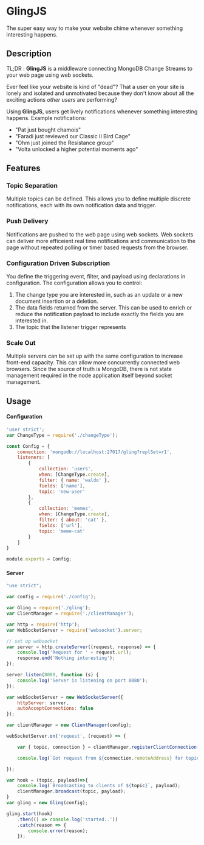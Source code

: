 # GlingJS

The super easy way to make your website chime whenever something interesting happens.

## Description

TL;DR : **GlingJS** is a middleware connecting MongoDB Change Streams to your web page using web sockets.

Ever feel like your website is kind of "dead"? That a user on your site is lonely and isolated and unmotivated because they don't know about all the exciting actions _other users_ are performing?

Using **GlingJS**, users get lively notifications whenever something interesting happens.
Example notifications:

- "Pat just bought chamois"
- "Faradi just reviewed our Classic II Bird Cage"
- "Ohm just joined the Resistance group"
- "Volta unlocked a higher potential moments ago"

## Features

### Topic Separation
Multiple topics can be defined. This allows you to define multiple discrete notifications, each with its own notification data and trigger.

### Push Delivery
Notifications are pushed to the web page using web sockets. Web sockets can deliver more efficeient real time notifications and communication to the page without repeated polling or timer based requests from the browser.

### Configuration Driven Subscription
You define the triggering event, filter, and payload using declarations in configuration. The configuration allows you to control:
1. The change type you are interested in, such as an update or a new document insertion or a deletion.
1. The data fields returned from the server. This can be used to enrich or reduce the notification payload to include exactly the fields you are interested in.
1. The topic that the listener trigger represents

### Scale Out
Multiple servers can be set up with the same configuration to increase front-end capacity. This can allow more concurrently connected web browsers. Since the source of truth is MongoDB, there is not state management required in the node application itself beyond socket management.

## Usage

#### Configuration
``` javascript
'user strict';
var ChangeType = require('./changeType');

const Config = {
    connection: 'mongodb://localhost:27017/gling?replSet=r1',
    listeners: [
        {
            collection: 'users',
            when: [ChangeType.create],
            filter: { name: 'waldo' },
            fields: ['name'],
            topic: 'new-user'
        },
        {
            collection: 'memes',
            when: [ChangeType.create],
            filter: { about: 'cat' },
            fields: ['url'],
            topic: 'meme-cat'
        }
    ]
}

module.exports = Config;
```
#### Server
``` javascript
"use strict";

var config = require('./config');

var Gling = require('./gling');
var ClientManager = require('./clientManager');

var http = require('http');
var WebSocketServer = require('websocket').server;

// set up websocket
var server = http.createServer((request, response) => {
    console.log('Request for ' + request.url);
    response.end('Nothing interesting');
});

server.listen(8080, function (s) {
    console.log('Server is listening on port 8080');
});

var webSocketServer = new WebSocketServer({
    httpServer: server,
    autoAcceptConnections: false
});

var clientManager = new ClientManager(config);

webSocketServer.on('request', (request) => {

    var { topic, connection } = clientManager.registerClientConnection(request);

    console.log(`Got request from ${connection.remoteAddress} for topic "${topic}".`);

});

var hook = (topic, payload)=>{
    console.log(`Broadcasting to clients of ${topic}`, payload);
    clientManager.broadcast(topic, payload);
}
var gling = new Gling(config);

gling.start(hook)
    .then(() => console.log('started..'))
    .catch(reason => {
        console.error(reason);
    });

```

